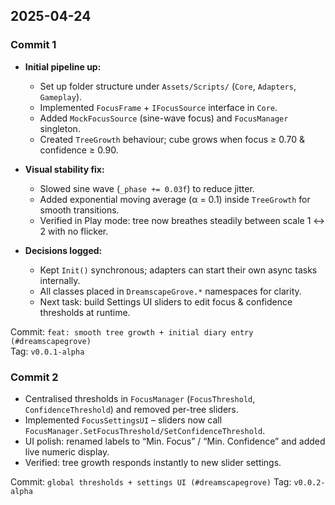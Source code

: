 ## 2025-04-24

### Commit 1

* **Initial pipeline up:**  
  - Set up folder structure under `Assets/Scripts/` (`Core`, `Adapters`, `Gameplay`).  
  - Implemented `FocusFrame` + `IFocusSource` interface in `Core`.  
  - Added `MockFocusSource` (sine-wave focus) and `FocusManager` singleton.  
  - Created `TreeGrowth` behaviour; cube grows when focus ≥ 0.70 & confidence ≥ 0.90.

* **Visual stability fix:**  
  - Slowed sine wave (`_phase += 0.03f`) to reduce jitter.  
  - Added exponential moving average (α = 0.1) inside `TreeGrowth` for smooth transitions.  
  - Verified in Play mode: tree now breathes steadily between scale 1 ↔ 2 with no flicker.

* **Decisions logged:**  
  - Kept `Init()` synchronous; adapters can start their own async tasks internally.  
  - All classes placed in `DreamscapeGrove.*` namespaces for clarity.  
  - Next task: build Settings UI sliders to edit focus & confidence thresholds at runtime.

Commit: `feat: smooth tree growth + initial diary entry (#dreamscapegrove)`  
Tag: `v0.0.1-alpha`

### Commit 2

* Centralised thresholds in `FocusManager` (`FocusThreshold`, `ConfidenceThreshold`)
  and removed per-tree sliders.
* Implemented `FocusSettingsUI` – sliders now call
  `FocusManager.SetFocusThreshold/SetConfidenceThreshold`.
* UI polish: renamed labels to “Min. Focus” / “Min. Confidence” and
  added live numeric display.
* Verified: tree growth responds instantly to new slider settings.

Commit: `global thresholds + settings UI (#dreamscapegrove)`
Tag: `v0.0.2-alpha`
